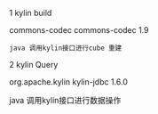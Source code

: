 


1  kylin build
   
   <dependency>
    <groupId>commons-codec</groupId>
    <artifactId>commons-codec</artifactId>
    <version>1.9</version>
   </dependency>
   
    java 调用kylin接口进行cube 重建

2  kylin Query

  <dependency>
      <groupId>org.apache.kylin</groupId>
      <artifactId>kylin-jdbc</artifactId>
      <version>1.6.0</version>
  </dependency>
  
   java 调用kylin接口进行数据操作
